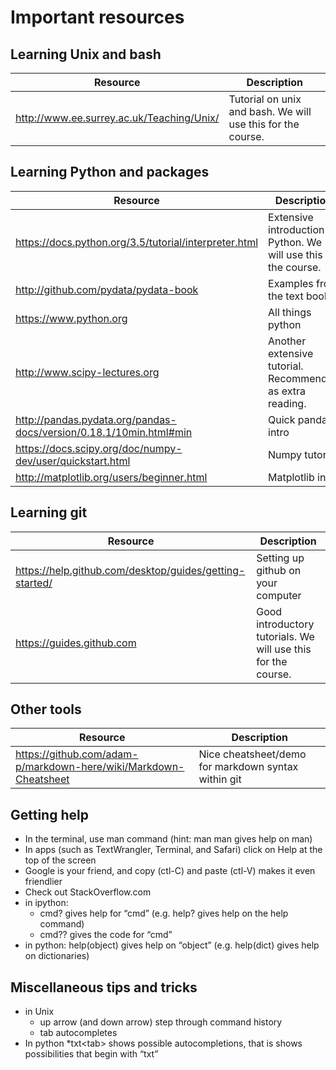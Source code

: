 # Important resources
## Learning Unix and bash
 Resource | Description 
 ------- | ------------  
 http://www.ee.surrey.ac.uk/Teaching/Unix/ | Tutorial on unix and bash. We will use this for the course. 

## Learning Python and packages
Resource | Description 
------- | ------------
https://docs.python.org/3.5/tutorial/interpreter.html | Extensive introduction to Python. We will use this for the course. 
http://github.com/pydata/pydata-book | Examples from the text book 
https://www.python.org | All things python 
http://www.scipy-lectures.org | Another extensive tutorial. Recommended as extra reading.
http://pandas.pydata.org/pandas-docs/version/0.18.1/10min.html#min | Quick pandas intro 
https://docs.scipy.org/doc/numpy-dev/user/quickstart.html | Numpy tutorial 
http://matplotlib.org/users/beginner.html | Matplotlib intro 

## Learning git
Resource | Description
------- | ------------
https://help.github.com/desktop/guides/getting-started/ | Setting up github on your computer
https://guides.github.com | Good introductory tutorials. We will use this for the course. 

## Other tools
Resource | Description
------- | ------------
https://github.com/adam-p/markdown-here/wiki/Markdown-Cheatsheet | Nice cheatsheet/demo for markdown syntax within git

## Getting help
* In the terminal, use man command (hint: man man gives help on man)
* In apps (such as TextWrangler, Terminal, and Safari) click on Help at the top of the screen
* Google is your friend, and copy (ctl-C) and paste (ctl-V) makes it even friendlier
* Check out StackOverflow.com
* in ipython:
	* cmd? gives help for “cmd” (e.g. help? gives help on the help command)
	* cmd?? gives the code for “cmd”
* in python: help(object) gives help on “object” (e.g. help(dict) gives help on dictionaries)
## Miscellaneous tips and tricks
* in Unix
	* up arrow (and down arrow) step through command history
	* tab autocompletes
* In python
	*txt\<tab\> shows possible autocompletions, that is shows possibilities that begin with “txt”